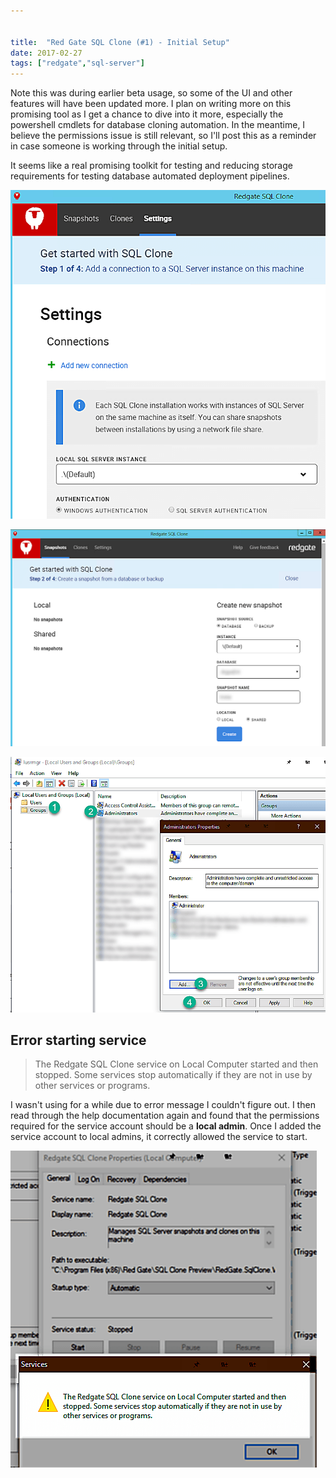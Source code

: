 ```yaml
---


title:  "Red Gate SQL Clone (#1) - Initial Setup"
date: 2017-02-27
tags: ["redgate","sql-server"]
---
```


Note this was during earlier beta usage, so some of the UI and other features will have been updated more. I plan on writing more on this promising tool as  I get a chance to dive into it more, especially the powershell cmdlets for database cloning automation. In the meantime, I believe the permissions issue is still relevant, so I'll post this as a reminder in case someone is working through the initial setup.

It seems like a real promising toolkit for testing and reducing storage requirements for testing database automated deployment pipelines.

![Clone Setup Getting Started](/assets/img/2016-08-15_10-19-34.png)

![Clone Setup Creating Clone](/assets/img/2016-08-15_10-11-17.png)

![Add to local admin on machine](/assets/img/2016-08-15_10-19-04.png)

## Error starting service

>The Redgate SQL Clone service on Local Computer started and then stopped. Some services stop automatically if they are not in use by other services or programs.

I wasn't using for a while due to error message I couldn't figure out. I then read through the help documentation again and found that the permissions required for the service account should be a **local admin**. Once I added the service account to local admins, it correctly allowed the service to start.

![Error if you don](/assets/img/2016-08-15_10-17-17.png)
